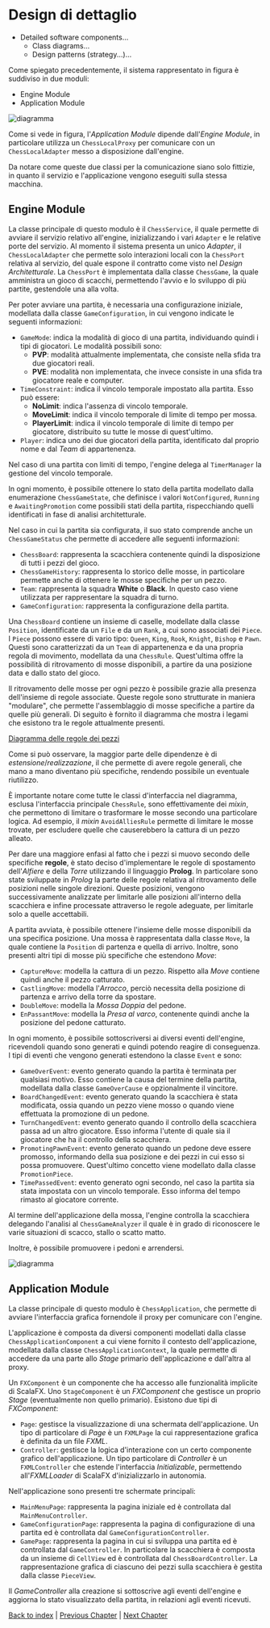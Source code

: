 # Design di dettaglio
- Detailed software components...
  - Class diagrams...
  - Design patterns (strategy...)...

Come spiegato precedentemente, il sistema rappresentato in figura è suddiviso in due moduli:
- Engine Module
- Application Module

![diagramma](TODO)

Come si vede in figura, l'_Application Module_ dipende dall'_Engine Module_, in particolare utilizza
un `ChessLocalProxy` per comunicare con un `ChessLocalAdapter` messo a disposizione dall'engine.

Da notare come queste due classi per la comunicazione siano solo fittizie, in quanto il servizio e
l'applicazione vengono eseguiti sulla stessa macchina.

## Engine Module

La classe principale di questo modulo è il `ChessService`, il quale permette di avviare il servizio
relativo all'engine, inizializzando i vari `Adapter` e le relative porte del servizio.
Al momento il sistema presenta un unico _Adapter_, il `ChessLocalAdapter` che permette solo
interazioni locali con la `ChessPort` relativa al servizio, del quale espone il contratto
come visto nel _Design Architetturale_.
La `ChessPort` è implementata dalla classe `ChessGame`, la quale amministra un gioco di scacchi, permettendo l'avvio
e lo sviluppo di più partite, gestendole una alla volta.

Per poter avviare una partita, è necessaria una configurazione iniziale, modellata dalla classe `GameConfiguration`,
in cui vengono indicate le seguenti informazioni:
- `GameMode`: indica la modalità di gioco di una partita, individuando quindi i tipi di giocatori. Le modalità 
  possibili sono:
  - **PVP**: modalità attualmente implementata, che consiste nella sfida tra due giocatori reali.
  - **PVE**: modalità non implementata, che invece consiste in una sfida tra giocatore reale e computer.
- `TimeConstraint`: indica il vincolo temporale impostato alla partita. Esso può essere:
  - **NoLimit**: indica l'assenza di vincolo temporale.
  - **MoveLimit**: indica il vincolo temporale di limite di tempo per mossa.
  - **PlayerLimit**: indica il vincolo temporale di limite di tempo per giocatore, distribuito su tutte le mosse di 
    quest'ultimo.
- `Player`: indica uno dei due giocatori della partita, identificato dal proprio nome e dal _Team_ di appartenenza.

Nel caso di una partita con limiti di tempo, l'engine delega al `TimerManager` la gestione del vincolo temporale.

In ogni momento, è possibile ottenere lo stato della partita modellato dalla enumerazione `ChessGameState`, che 
definisce i valori `NotConfigured`, `Running` e `AwaitingPromotion` come possibili stati della partita, rispecchiando
quelli identificati in fase di analisi architetturale. 

Nel caso in cui la partita sia configurata, il suo stato comprende anche un `ChessGameStatus` che permette di accedere 
alle seguenti informazioni:
- `ChessBoard`: rappresenta la scacchiera contenente quindi la disposizione di tutti i pezzi del gioco.
- `ChessGameHistory`: rappresenta lo storico delle mosse, in particolare permette anche di ottenere le mosse specifiche 
  per un pezzo.
- `Team`: rappresenta la squadra **White** o **Black**. In questo caso viene utilizzata per rappresentare la squadra di
  turno.
- `GameConfiguration`: rappresenta la configurazione della partita.

Una `ChessBoard` contiene un insieme di caselle, modellate dalla classe `Position`, identificate da un `File` e da 
un `Rank`, a cui sono associati dei `Piece`.
I `Piece` possono essere di vario tipo: `Queen`, `King`, `Rook`, `Knight`, `Bishop` e `Pawn`.
Questi sono caratterizzati da un `Team` di appartenenza e da una propria regola di movimento, modellata da una 
`ChessRule`.
Quest'ultima offre la possibilità di ritrovamento di mosse disponibili, a partire da una posizione data e dallo 
stato del gioco.

Il ritrovamento delle mosse per ogni pezzo è possibile grazie alla presenza dell'insieme di regole associate.
Queste regole sono strutturate in maniera "modulare", che permette l'assemblaggio di mosse specifiche a partire da 
quelle più generali.
Di seguito è fornito il diagramma che mostra i legami che esistono tra le regole attualmente presenti.

[Diagramma delle regole dei pezzi](../images/rules_with_prolog.svg)

Come si può osservare, la maggior parte delle dipendenze è di _estensione_/_realizzazione_, il che permette di avere 
regole generali, che mano a mano diventano più specifiche, rendendo possibile un eventuale riutilizzo.

È importante notare come tutte le classi d'interfaccia nel diagramma, esclusa l'interfaccia principale `ChessRule`, 
sono effettivamente dei _mixin_, che permettono di limitare o trasformare le mosse secondo una particolare logica.
Ad esempio, il _mixin_ `AvoidAlliesRule` permette di limitare le mosse trovate, per escludere quelle che causerebbero 
la cattura di un pezzo alleato.

Per dare una maggiore enfasi al fatto che i pezzi si muovo secondo delle specifiche **regole**, è stato deciso
d'implementare le regole di spostamento dell'_Alfiere_ e della _Torre_ utilizzando il linguaggio **Prolog**.
In particolare sono state sviluppate in _Prolog_ la parte delle regole relativa al ritrovamento delle posizioni 
nelle singole direzioni.
Queste posizioni, vengono successivamente analizzate per limitarle alle posizioni all'interno della scacchiera e 
infine processate attraverso le regole adeguate, per limitarle solo a quelle accettabili.

A partita avviata, è possibile ottenere l'insieme delle mosse disponibili da una specifica posizione.
Una mossa è rappresentata dalla classe `Move`, la quale contiene la `Position` di partenza e quella di arrivo.
Inoltre, sono presenti altri tipi di mosse più specifiche che estendono _Move_:
- `CaptureMove`: modella la cattura di un pezzo. Rispetto alla _Move_ contiene quindi anche il pezzo catturato.
- `CastlingMove`: modella l'_Arrocco_, perciò necessita della posizione di partenza e arrivo della torre 
  da spostare.
- `DoubleMove`: modella la _Mossa Doppia_ del pedone.
- `EnPassantMove`: modella la _Presa al varco_, contenente quindi anche la posizione del pedone catturato.


In ogni momento, è possibile sottoscriversi ai diversi eventi dell'engine, ricevendoli quando sono generati e 
quindi potendo reagire di conseguenza.
I tipi di eventi che vengono generati estendono la classe `Event` e sono:
- `GameOverEvent`: evento generato quando la partita è terminata per qualsiasi motivo. Esso contiene la causa del 
  termine della partita, modellata dalla classe `GameOverCause` e opzionalmente il vincitore.
- `BoardChangedEvent`: evento generato quando la scacchiera è stata modificata, ossia quando un pezzo viene mosso o 
  quando viene effettuata la promozione di un pedone.
- `TurnChangedEvent`: evento generato quando il controllo della scacchiera passa ad un altro giocatore. Esso informa
  l'utente di quale sia il giocatore che ha il controllo della scacchiera.
- `PromotingPawnEvent`: evento generato quando un pedone deve essere promosso, informando della sua posizione e dei 
  pezzi in cui esso si possa promuovere. Quest'ultimo concetto viene modellato dalla classe `PromotionPiece`.
- `TimePassedEvent`: evento generato ogni secondo, nel caso la partita sia stata impostata con un vincolo temporale.
  Esso informa del tempo rimasto al giocatore corrente.

Al termine dell'applicazione della mossa, l'engine controlla la scacchiera delegando l'analisi al `ChessGameAnalyzer`
il quale è in grado di riconoscere le varie situazioni di scacco, stallo o scatto matto.

Inoltre, è possibile promuovere i pedoni e arrendersi.

![diagramma](TODO)

## Application Module

La classe principale di questo modulo è `ChessApplication`, che permette di avviare l'interfaccia grafica fornendole
il proxy per comunicare con l'engine.

L'applicazione è composta da diversi componenti modellati dalla classe `ChessApplicationComponent` a cui viene fornito
il contesto dell'applicazione, modellata dalla classe `ChessApplicationContext`, la quale permette di accedere da una 
parte allo _Stage_ primario dell'applicazione e dall'altra al proxy.

Un `FXComponent` è un componente che ha accesso alle funzionalità implicite di ScalaFX.
Uno `StageComponent` è un _FXComponent_ che gestisce un proprio _Stage_ (eventualmente non quello primario).
Esistono due tipi di _FXComponent_:
- `Page`: gestisce la visualizzazione di una schermata dell'applicazione.
  Un tipo di particolare di _Page_ è un `FXMLPage` la cui rappresentazione grafica è definita da un file _FXML_.
- `Controller`: gestisce la logica d'interazione con un certo componente grafico dell'applicazione.
  Un tipo particolare di _Controller_ è un `FXMLController` che estende l'interfaccia _Initializable_, permettendo 
  all'_FXMLLoader_ di ScalaFX d'inizializzarlo in autonomia.

Nell'applicazione sono presenti tre schermate principali:
- `MainMenuPage`: rappresenta la pagina iniziale ed è controllata dal `MainMenuController`.
- `GameConfigurationPage`: rappresenta la pagina di configurazione di una partita ed è controllata dal 
  `GameConfigurationController`.
- `GamePage`: rappresenta la pagina in cui si sviluppa una partita ed è controllata dal `GameController`. 
  In particolare la scacchiera è composta da un insieme di `CellView` ed è controllata dal `ChessBoardController`.
  La rappresentazione grafica di ciascuno dei pezzi sulla scacchiera è gestita dalla classe `PieceView`.

Il _GameController_ alla creazione si sottoscrive agli eventi dell'engine e aggiorna lo stato visualizzato della 
partita, in relazioni agli eventi ricevuti.


[Back to index](../index.md) |
[Previous Chapter](../4-architectural-design/index.md) |
[Next Chapter](../6-implementation/index.md)